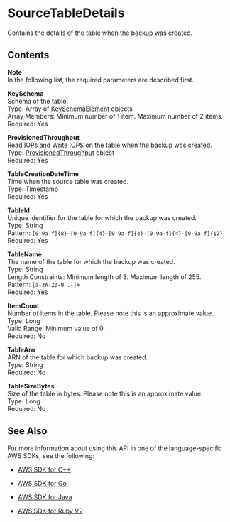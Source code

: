 # SourceTableDetails<a name="API_SourceTableDetails"></a>

Contains the details of the table when the backup was created\. 

## Contents<a name="API_SourceTableDetails_Contents"></a>

**Note**  
In the following list, the required parameters are described first\.

 **KeySchema**   
Schema of the table\.   
Type: Array of [KeySchemaElement](API_KeySchemaElement.md) objects  
Array Members: Minimum number of 1 item\. Maximum number of 2 items\.  
Required: Yes

 **ProvisionedThroughput**   
Read IOPs and Write IOPS on the table when the backup was created\.  
Type: [ProvisionedThroughput](API_ProvisionedThroughput.md) object  
Required: Yes

 **TableCreationDateTime**   
Time when the source table was created\.   
Type: Timestamp  
Required: Yes

 **TableId**   
Unique identifier for the table for which the backup was created\.   
Type: String  
Pattern: `[0-9a-f]{8}-[0-9a-f]{4}-[0-9a-f]{4}-[0-9a-f]{4}-[0-9a-f]{12}`   
Required: Yes

 **TableName**   
The name of the table for which the backup was created\.   
Type: String  
Length Constraints: Minimum length of 3\. Maximum length of 255\.  
Pattern: `[a-zA-Z0-9_.-]+`   
Required: Yes

 **ItemCount**   
Number of items in the table\. Please note this is an approximate value\.   
Type: Long  
Valid Range: Minimum value of 0\.  
Required: No

 **TableArn**   
ARN of the table for which backup was created\.   
Type: String  
Required: No

 **TableSizeBytes**   
Size of the table in bytes\. Please note this is an approximate value\.  
Type: Long  
Required: No

## See Also<a name="API_SourceTableDetails_SeeAlso"></a>

For more information about using this API in one of the language\-specific AWS SDKs, see the following:

+  [AWS SDK for C\+\+](http://docs.aws.amazon.com/goto/SdkForCpp/dynamodb-2012-08-10/SourceTableDetails) 

+  [AWS SDK for Go](http://docs.aws.amazon.com/goto/SdkForGoV1/dynamodb-2012-08-10/SourceTableDetails) 

+  [AWS SDK for Java](http://docs.aws.amazon.com/goto/SdkForJava/dynamodb-2012-08-10/SourceTableDetails) 

+  [AWS SDK for Ruby V2](http://docs.aws.amazon.com/goto/SdkForRubyV2/dynamodb-2012-08-10/SourceTableDetails) 